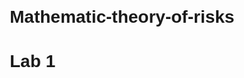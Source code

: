 # Mathematic-theory-of-risks

# Lab 1

<!DOCTYPE html>
<html lang="uk">
<head>
    <meta charset="UTF-8">
    <meta name="viewport" content="width=device-width, initial-scale=1.0">
    <title>Рішення про пікнік</title>
    <style>
        body {
            font-family: Arial, sans-serif;
            margin: 20px;
        }

        h2 {
            text-align: center;
        }

        .form-container {
            display: flex;
            justify-content: center;
            margin-bottom: 20px;
        }

        .form-container input {
            margin-right: 10px;
            padding: 5px;
        }

        canvas {
            display: block;
            margin: 0 auto;
        }

        #decision {
            text-align: center;
            margin-top: 20px;
            font-size: 18px;
            font-weight: bold;
        }
    </style>
</head>
<body>

    <h2>Рішення про пікнік: Ліс чи Місто?</h2>

    <div class="form-container">
        <div>
            <label for="probability">Ймовірність дощу (від 0 до 1):</label>
            <input type="number" id="probability" min="0" max="1" step="0.1" value="0.5">
        </div>
        <button onclick="updateGraph()">Оновити графік</button>
    </div>

    <canvas id="picnicChart" width="600" height="400"></canvas>

    <div id="decision"></div>

    <script src="https://cdn.jsdelivr.net/npm/chart.js"></script>
    <script>
        // Вихідні корисності для лісу та міста
        const forestUtilities = {
            'дуже погано': 0,
            'погано': 3,
            'посередньо': 5,
            'чудово': 8
        };

        const cityUtilities = {
            'дуже погано': 1,
            'погано': 4,
            'посередньо': 6,
            'чудово': 7
        };

        // Функція для обчислення корисності
        function calculateUtility(probability, utilityMap) {
            return utilityMap['дуже погано'] * (1 - probability) + utilityMap['чудово'] * probability;
        }

        // Створення початкового графіка
        const ctx = document.getElementById('picnicChart').getContext('2d');
        const picnicChart = new Chart(ctx, {
            type: 'line',
            data: {
                labels: [0.0, 0.1, 0.2, 0.3, 0.4, 0.5, 0.6, 0.7, 0.8, 0.9, 1.0],
                datasets: [
                    {
                        label: 'Ліс',
                        data: [],
                        borderColor: 'purple',
                        fill: false
                    },
                    {
                        label: 'Місто',
                        data: [],
                        borderColor: 'blue',
                        fill: false
                    }
                ]
            },
            options: {
                scales: {
                    x: {
                        title: {
                            display: true,
                            text: 'Ймовірність дощу'
                        }
                    },
                    y: {
                        title: {
                            display: true,
                            text: 'Корисність'
                        },
                        suggestedMin: 0,
                        suggestedMax: 10
                    }
                }
            }
        });

        // Оновлення даних графіка та рішення
        function updateGraph() {
            const probability = parseFloat(document.getElementById('probability').value);

            let forestData = [];
            let cityData = [];

            // Обчислення даних для графіка
            for (let i = 0; i <= 1; i += 0.1) {
                forestData.push(calculateUtility(i, forestUtilities));
                cityData.push(calculateUtility(i, cityUtilities));
            }

            // Оновлення даних на графіку
            picnicChart.data.datasets[0].data = forestData;
            picnicChart.data.datasets[1].data = cityData;
            picnicChart.update();

            // Обчислення рішення на основі вибраної ймовірності
            const forestUtility = calculateUtility(probability, forestUtilities);
            const cityUtility = calculateUtility(probability, cityUtilities);
            const decisionElement = document.getElementById('decision');

            if (forestUtility > cityUtility) {
                decisionElement.textContent = 'Краще піти до лісу!';
            } else if (forestUtility < cityUtility) {
                decisionElement.textContent = 'Краще залишитися в місті!';
            } else {
                decisionElement.textContent = 'Обидва варіанти однаково добрі!';
            }
        }

        // Початкове відображення графіка
        updateGraph();
    </script>

</body>
</html>

Result: 
![Image alt](https://github.com/Ingridhildy/Mathematic-theory-of-risks/blob/main/Lab.1(res.1).png)
![Image alt](https://github.com/Ingridhildy/Mathematic-theory-of-risks/blob/main/Lab.1(res.2).png)
![Image alt](https://github.com/Ingridhildy/Mathematic-theory-of-risks/blob/main/Lab.1(res.3).png)

# Lab 2

#Завдання 8:  Орендне підприємство, яке виробляє м’які куточки в великому асортименті, має можливість укласти дві різні угоди: першу угоду з фірмою в цьому ж місті, другу – з фірмою іншого міста, але з більш вигідними поставками. Можливі два варіанти прибутку при виборі першої фірми: 9000 гривень, якщо фірма буде мати змогу вкласти нову угоду, 7000 гривень , якщо це буде одинична поставка. При виборі другої фірми: 13000 гривень та 7500 гривень з урахуванням поставок. Результати та відповідні їм ймовірності наведені в таблиці. Вибрати найменш ризиковане рішення та оцінити величину ризику.
![Image alt](https://github.com/Ingridhildy/Mathematic-theory-of-risks/blob/main/Lab.2%20(умова).png)


def calculate_expected_profit(probabilities, profits):
    return sum(p * profit for p, profit in zip(probabilities, profits))

def main_decision_task():
    # Дані з таблиці
    probabilities_1 = [0.7, 0.3]
    profits_1 = [9000, 7000]

    probabilities_2 = [0.4, 0.6]
    profits_2 = [13000, 7500]

    # Обчислення очікуваного прибутку
    expected_profit_1 = calculate_expected_profit(probabilities_1, profits_1)
    expected_profit_2 = calculate_expected_profit(probabilities_2, profits_2)

    print(f"Очікуваний прибуток (Фірма 1): {expected_profit_1} грн")
    print(f"Очікуваний прибуток (Фірма 2): {expected_profit_2} грн")

    if expected_profit_1 > expected_profit_2:
        print("Рекомендується вибрати Фірму 1")
    else:
        print("Рекомендується вибрати Фірму 2")

if __name__ == "__main__":
    main_decision_task()

def calculate_expected_profit(probabilities, profits):
    return sum(p * profit for p, profit in zip(probabilities, profits))

def main_decision_task():
    # Дані з таблиці
    probabilities_1 = [0.7, 0.3]
    profits_1 = [9000, 7000]

    probabilities_2 = [0.4, 0.6]
    profits_2 = [13000, 7500]

    # Обчислення очікуваного прибутку
    expected_profit_1 = calculate_expected_profit(probabilities_1, profits_1)
    expected_profit_2 = calculate_expected_profit(probabilities_2, profits_2)

    print(f"Очікуваний прибуток (Фірма 1): {expected_profit_1} грн")
    print(f"Очікуваний прибуток (Фірма 2): {expected_profit_2} грн")

    if expected_profit_1 > expected_profit_2:
        print("Рекомендується вибрати Фірму 1")
    else:
        print("Рекомендується вибрати Фірму 2")

if __name__ == "__main__":
    main_decision_task()

Result:
![Image alt](https://github.com/Ingridhildy/Mathematic-theory-of-risks/blob/main/Lab.2%20(result).png)

# Lab.3

#Завдання 8: Користуючись концепцією корисності за Нейманом, порівняйте ефективність рішень, поданих у таблиці (прибуток у десятках тисяч доларів), якщо відомо, що функція корисності задається формулою: 
U (x) = (x + 5) ^ 2 / 15

![Image alt](https://github.com/Ingridhildy/Mathematic-theory-of-risks/blob/main/Lab.3%20(умова).png)


#Дано
profits = {
    "I": [10, -5, -5],
    "II": [-5, -5, 10],
    "III": [1.5, 1.5, 0],
    "IV": [0, 0, 0]
}
probabilities = [0.5, 0.1, 0.4]

#Функція обчислення корисності
def utility(x):
    return ((x + 5) ** 2) / 15

#Обчислення очікуваної корисності для кожного рішення
expected_utilities = {}
for decision, profits_list in profits.items():
    expected_utility = sum(prob * utility(profit) for prob, profit in zip(probabilities, profits_list))
    expected_utilities[decision] = expected_utility

#Виведення результатів
for decision, expected_utility in expected_utilities.items():
    print(f"Очікувана корисність для рішення {decision}: {expected_utility:.2f}")

Result:
![image](https://github.com/user-attachments/assets/e479ec14-dcef-4eec-bd8a-7aa994715fec)



# Lab 4

#Завдання 8: Акції виду А1, А2, А3 мають, відповідно, сподівані норми прибутку
10%, 20% та 50%, середньоквадратичні відхилення 2%, 10% та 20%, коефіцієнти кореляції p12 = 0, p13 = 0 та p23 = – 0,6. Необхідно:
а) визначити оптимальну структуру ПЦП щодо збереження капіталу;
б) визначити оптимальну структуру ПЦП щодо збільшення приросту капіталу при m(c) = 30%;
в) визначити оптимальну структуру ПЦП щодо максимального збільшення приросту капіталу при σ(с) = 15%;
г) для всіх отриманих ПЦП обчислити сподівану норму прибутку та величину ризику.


import numpy as np
from scipy.optimize import minimize

#Вхідні дані
expected_returns = np.array([0.10, 0.20, 0.50])  # Сподівані норми прибутку
std_devs = np.array([0.02, 0.10, 0.20])          # Середньоквадратичні відхилення
correlation_matrix = np.array([
    [1, 0, 0],
    [0, 1, -0.6],
    [0, -0.6, 1]
])

#Розрахунок ковариаційної матриці
cov_matrix = np.diag(std_devs) @ correlation_matrix @ np.diag(std_devs)

#Функція для розрахунку ризику портфеля
def portfolio_risk(weights):
    return np.sqrt(weights @ cov_matrix @ weights)

#Функція для розрахунку сподіваної норми прибутку портфеля
def portfolio_return(weights):
    return weights @ expected_returns

#Обмеження: сума ваг дорівнює 1
constraints = ({'type': 'eq', 'fun': lambda weights: np.sum(weights) - 1})

#Обмеження ваг: 0 <= weight <= 1
bounds = [(0, 1) for _ in range(3)]

#Оптимізація для мінімізації ризику (а)
weights_0 = np.array([1/3, 1/3, 1/3])  # Початкове припущення
result_risk_min = minimize(portfolio_risk, weights_0, bounds=bounds, constraints=constraints)
optimal_weights_risk_min = result_risk_min.x

#Оптимізація для максимізації прибутку при m(c) = 30% (б)
target_return = 0.30
constraints_return = [
    {'type': 'eq', 'fun': lambda weights: np.sum(weights) - 1},
    {'type': 'eq', 'fun': lambda weights: portfolio_return(weights) - target_return}
]
result_return_max = minimize(portfolio_risk, weights_0, bounds=bounds, constraints=constraints_return)
optimal_weights_return_max = result_return_max.x

#Оптимізація для максимального приросту при σ(с) = 15% (в)
target_risk = 0.15
constraints_risk = [
    {'type': 'eq', 'fun': lambda weights: np.sum(weights) - 1},
    {'type': 'ineq', 'fun': lambda weights: target_risk - portfolio_risk(weights)}
]
result_risk_target = minimize(lambda weights: -portfolio_return(weights), weights_0, bounds=bounds, constraints=constraints_risk)
optimal_weights_risk_target = result_risk_target.x

#Розрахунок отриманих сподіваних норм прибутку і ризиків
optimal_returns = [
    portfolio_return(optimal_weights_risk_min),
    portfolio_return(optimal_weights_return_max),
    portfolio_return(optimal_weights_risk_target)
]
optimal_risks = [
    portfolio_risk(optimal_weights_risk_min),
    portfolio_risk(optimal_weights_return_max),
    portfolio_risk(optimal_weights_risk_target)
]

print("Оптимальні ваги для мінімізації ризику:", optimal_weights_risk_min);
print("Оптимальні ваги для приросту капіталу при m(c) = 30%:", optimal_weights_return_max);
print("Оптимальні ваги для максимального приросту при σ(с) = 15%:", optimal_weights_risk_target);
print("Сподівані норми прибутку:", optimal_returns);
print("Ризики:", optimal_risks);

Result:
![image](https://github.com/user-attachments/assets/edd6f179-177a-406e-ac4d-734178bf4019)


# Lab 5

#Завдання 8:  Вибір фірми, що здатна стати партнером в сумісному підприємництві для машинобудівного підприємства, пов'язаний в першу чергу, з визначенням технічних можливостей співробітництва. Відсутність у вітчизняного підприємства значних фінансових резервів у ВКВ зумовлює необхідність залучення зарубіжних партнерів, що є метою створення виробництва, яке стане конкурентноздатним на зовнішньому ринку, або такого, що замінює імпорт за умови повної валютної самоокупності. Керівництво підприємства повинне зробити вибір однієї з пропозицій зарубіжних фірм: x1 - фірма-партнер пропонує все основне технологічне обладнання (станки, преси тощо); x2 - компанія надає право на промислову власність (торгову марку і ліцензії); x3 - фірма передає інструменти, додаткове обладнання, "ноу-хау"; x4 - компанія приймає участь тільки в наданні грошових засобів в ВКВ.
На продукцію підприємства може бути: великий попит; середній попит; низький попит.
Виходячи з цього, керівництву підприємства була надана матриця прибутків (тис. дол.):
F = (  45    32    16
       15    8     10
       20    18    14
       30    23    7  )
Керівництво підприємства цікавить така пропозиція зарубіжних фірм, яка дає можливість отримати як максимальний сподіваний прибуток, так і мати мінімальний ризик. Знайти компромісне рішення, скориставшись критерієм Ходжеса-Лемана та модифікованими критеріями при λ ∈  [0; 1].


import numpy as np

#Матриця прибутків (тис. дол.)
F = np.array([
    [45, 32, 16],
    [15, 8, 10],
    [20, 18, 14],
    [30, 23, 7]
])

#Сподівані прибутки і ризики для кожної фірми
expected_profits = np.mean(F, axis=1)
risks = np.std(F, axis=1)

#Функція критерію Ходжеса-Лемана
def hodges_lehmann_criterion(lmbda):
    return (1 - lmbda) * expected_profits - lmbda * risks

#Пошук найкращих рішень при різних λ
lambda_values = np.linspace(0, 1, 11)
best_firm_by_lambda = [np.argmax(hodges_lehmann_criterion(lmbda)) for lmbda in lambda_values]

print("Найкращі фірми при різних λ:", best_firm_by_lambda)

Result:

